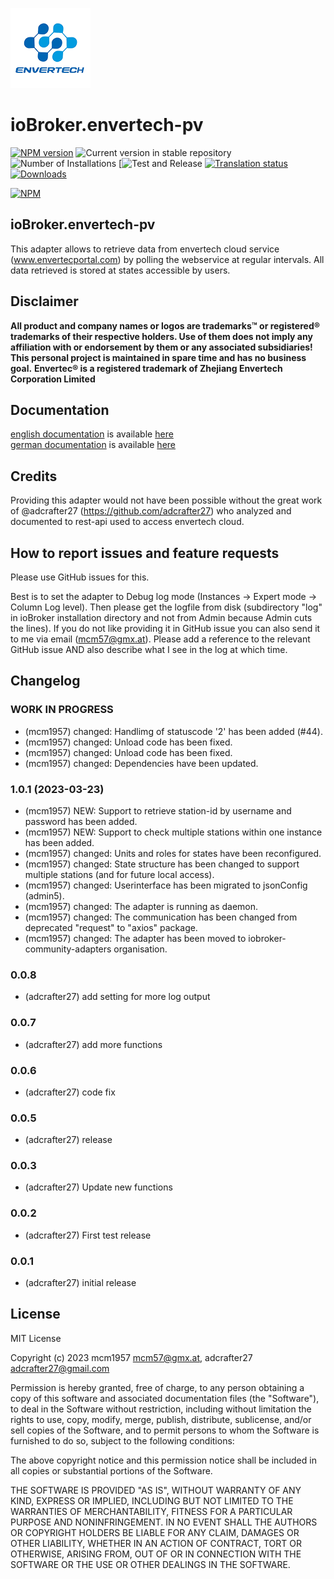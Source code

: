 ![Logo](admin/envertech-pv.png)

# ioBroker.envertech-pv

[![NPM version](https://img.shields.io/npm/v/iobroker.envertech-pv.svg)](https://www.npmjs.com/package/iobroker.envertech-pv)
![Current version in stable repository](https://iobroker.live/badges/envertech-pv-stable.svg)
![Number of Installations](https://iobroker.live/badges/envertech-pv-installed.svg)
[![Test and Release](https://github.com/iobroker-community-adapters/ioBroker.envertech-pv/workflows/Test%20and%20Release/badge.svg)
[![Translation status](https://weblate.iobroker.net/widgets/adapters/-/envertech-pv/svg-badge.svg)](https://weblate.iobroker.net/engage/adapters/?utm_source=widget)
[![Downloads](https://img.shields.io/npm/dm/iobroker.envertech-pv.svg)](https://www.npmjs.com/package/iobroker.envertech-pv)

[![NPM](https://nodei.co/npm/iobroker.envertech-pv.png?downloads=true)](https://nodei.co/npm/iobroker.envertech-pv/)

<!--
**This adapter uses Sentry libraries to automatically report exceptions and code errors to the developers.**
For more details and for information how to disable the error reporting see [Sentry-Plugin Documentation](https://github.com/ioBroker/plugin-sentry#plugin-sentry)! Sentry reporting is used starting with js-controller 3.0.
-->

## ioBroker.envertech-pv

This adapter allows to retrieve data from envertech cloud service (www.envertecportal.com) by polling the webservice at regular intervals. All data retrieved is
stored at states accessible by users.

## Disclaimer

**All product and company names or logos are trademarks™ or registered® trademarks of their respective holders. Use of them does not imply any affiliation with or endorsement by them or any associated subsidiaries! This personal project is maintained in spare time and has no business goal.**
**Envertec® is a registered trademark of Zhejiang Envertech Corporation Limited**

## Documentation

[english documentation](docs/en/envertech.md) is available [here](docs/en/envertech.md) <br>
[german documentation](docs/de/envertech.md) is available [here](docs/de/envertech.md)

## Credits

Providing this adapter would not have been possible without the great work of @adcrafter27 (https://github.com/adcrafter27) who analyzed and documented to rest-api used to access envertech cloud.

## How to report issues and feature requests

Please use GitHub issues for this.

Best is to set the adapter to Debug log mode (Instances -> Expert mode -> Column Log level). Then please get the logfile from disk (subdirectory "log" in ioBroker installation directory and not from Admin because Admin cuts the lines). If you do not like providing it in GitHub issue you can also send it to me via email (mcm57@gmx.at). Please add a reference to the relevant GitHub issue AND also describe what I see in the log at which time.

## Changelog

<!--
    Placeholder for the next version (at the beginning of the line):
    ### **WORK IN PROGRESS**
-->

### **WORK IN PROGRESS**

-   (mcm1957) changed: Handlimg of statuscode '2' has been added (#44).
-   (mcm1957) changed: Unload code has been fixed.
-   (mcm1957) changed: Unload code has been fixed.
-   (mcm1957) changed: Dependencies have been updated.

### 1.0.1 (2023-03-23)

-   (mcm1957) NEW: Support to retrieve station-id by username and password has been added.
-   (mcm1957) NEW: Support to check multiple stations within one instance has been added.
-   (mcm1957) changed: Units and roles for states have been reconfigured.
-   (mcm1957) changed: State structure has been changed to support multiple stations (and for future local access).
-   (mcm1957) changed: Userinterface has been migrated to jsonConfig (admin5).
-   (mcm1957) changed: The adapter is running as daemon.
-   (mcm1957) changed: The communication has been changed from deprecated "request" to "axios" package.
-   (mcm1957) changed: The adapter has been moved to iobroker-community-adapters organisation.

### 0.0.8

-   (adcrafter27) add setting for more log output

### 0.0.7

-   (adcrafter27) add more functions

### 0.0.6

-   (adcrafter27) code fix

### 0.0.5

-   (adcrafter27) release

### 0.0.3

-   (adcrafter27) Update new functions

### 0.0.2

-   (adcrafter27) First test release

### 0.0.1

-   (adcrafter27) initial release

## License

MIT License

Copyright (c) 2023 mcm1957 <mcm57@gmx.at>, adcrafter27 <adcrafter27@gmail.com>

Permission is hereby granted, free of charge, to any person obtaining a copy
of this software and associated documentation files (the "Software"), to deal
in the Software without restriction, including without limitation the rights
to use, copy, modify, merge, publish, distribute, sublicense, and/or sell
copies of the Software, and to permit persons to whom the Software is
furnished to do so, subject to the following conditions:

The above copyright notice and this permission notice shall be included in all
copies or substantial portions of the Software.

THE SOFTWARE IS PROVIDED "AS IS", WITHOUT WARRANTY OF ANY KIND, EXPRESS OR
IMPLIED, INCLUDING BUT NOT LIMITED TO THE WARRANTIES OF MERCHANTABILITY,
FITNESS FOR A PARTICULAR PURPOSE AND NONINFRINGEMENT. IN NO EVENT SHALL THE
AUTHORS OR COPYRIGHT HOLDERS BE LIABLE FOR ANY CLAIM, DAMAGES OR OTHER
LIABILITY, WHETHER IN AN ACTION OF CONTRACT, TORT OR OTHERWISE, ARISING FROM,
OUT OF OR IN CONNECTION WITH THE SOFTWARE OR THE USE OR OTHER DEALINGS IN THE
SOFTWARE.
